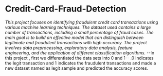 # Credit-Card-Fraud-Detection

*This project focuses on identifying fraudulent credit card transactions using various machine learning techniques. The dataset used contains a large number of transactions, including a small percentage of fraud cases. The main goal is to build an effective model that can distinguish between legitimate and fraudulent transactions with high accuracy. The project involves data preprocessing, exploratory data analysis, feature engineering, and the application of different classification algorithms.*
--In this project , first we differentiated the data sets into 0 and 1-- .0 indicates the legit transaction and 1 indicates the fraudulent transactions  and made a new dataset named as legit sample and predicted the accuracy scores.
